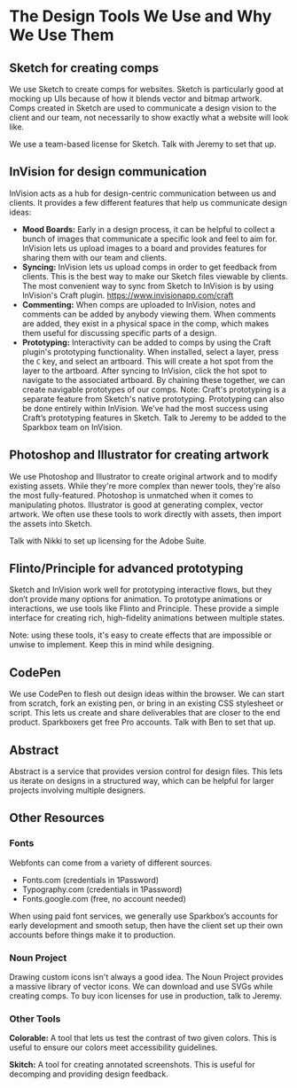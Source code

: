 # The Design Tools We Use and Why We Use Them

## Sketch for creating comps 
We use Sketch to create comps for websites. Sketch is particularly good at mocking up UIs because of how it blends vector and bitmap artwork. Comps created in Sketch are used to communicate a design vision to the client and our team, not necessarily to show exactly what a website will look like.

We use a team-based license for Sketch. Talk with Jeremy to set that up. 

## InVision for design communication 
InVision acts as a hub for design-centric communication between us and clients. It provides a few different features that help us communicate design ideas: 

- **Mood Boards:** Early in a design process, it can be helpful to collect a bunch of images that communicate a specific look and feel to aim for. InVision lets us upload images to a board and provides features for sharing them with our team and clients. 
- **Syncing:** InVision lets us upload comps in order to get feedback from clients. This is the best way to make our Sketch files viewable by clients. The most convenient way to sync from Sketch to InVision is by using InVision's Craft plugin. https://www.invisionapp.com/craft 
- **Commenting:** When comps are uploaded to InVision, notes and comments can be added by anybody viewing them. When comments are added, they exist in a physical space in the comp, which makes them useful for discussing specific parts of a design. 
- **Prototyping:** Interactivity can be added to comps by using the Craft plugin's prototyping functionality. When installed, select a layer, press the `C` key, and select an artboard. This will create a hot spot from the layer to the artboard. After syncing to InVision, click the hot spot to navigate to the associated artboard. By chaining these together, we can create navigable prototypes of our comps. Note: Craft's prototyping is a separate feature from Sketch's native prototyping. Prototyping can also be done entirely within InVision. We’ve had the most success using Craft’s prototyping features in Sketch.
Talk to Jeremy to be added to the Sparkbox team on InVision. 

## Photoshop and Illustrator for creating artwork 
We use Photoshop and Illustrator to create original artwork and to modify existing assets. While they're more complex than newer tools, they're also the most fully-featured. Photoshop is unmatched when it comes to manipulating photos. Illustrator is good at generating complex, vector artwork. We often use these tools to work directly with assets, then import the assets into Sketch. 

Talk with Nikki to set up licensing for the Adobe Suite. 

## Flinto/Principle for advanced prototyping 
Sketch and InVision work well for prototyping interactive flows, but they don’t provide many options for animation. To prototype animations or interactions, we use tools like Flinto and Principle. These provide a simple interface for creating rich, high-fidelity animations between multiple states.

Note: using these tools, it's easy to create effects that are impossible or unwise to implement. Keep this in mind while designing. 

## CodePen 
We use CodePen to flesh out design ideas within the browser. We can start from scratch, fork an existing pen, or bring in an existing CSS stylesheet or script. This lets us create and share deliverables that are closer to the end product.
Sparkboxers get free Pro accounts. Talk with Ben to set that up.

## Abstract
Abstract is a service that provides version control for design files. This lets us iterate on designs in a structured way, which can be helpful for larger projects involving multiple designers.

## Other Resources 

### Fonts 
Webfonts can come from a variety of different sources.

- Fonts.com (credentials in 1Password)
- Typography.com (credentials in 1Password)
- Fonts.google.com (free, no account needed)

When using paid font services, we generally use Sparkbox’s accounts for early development and smooth setup, then have the client set up their own accounts before things make it to production.

### Noun Project 
Drawing custom icons isn't always a good idea. The Noun Project provides a massive library of vector icons. We can download and use SVGs while creating comps. To buy icon licenses for use in production, talk to Jeremy. 

### Other Tools 

**Colorable:** A tool that lets us test the contrast of two given colors. This is useful to ensure our colors meet accessibility guidelines.

**Skitch:** A tool for creating annotated screenshots. This is useful for decomping and providing design feedback.
